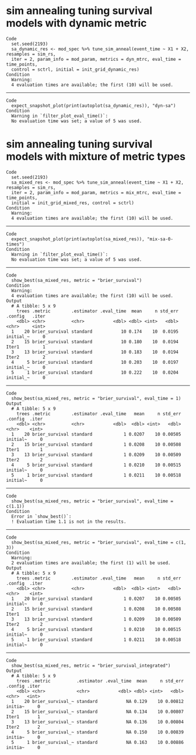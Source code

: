 # sim annealing tuning survival models with dynamic metric

    Code
      set.seed(2193)
      sa_dynamic_res <- mod_spec %>% tune_sim_anneal(event_time ~ X1 + X2, resamples = sim_rs,
      iter = 2, param_info = mod_param, metrics = dyn_mtrc, eval_time = time_points,
      control = sctrl, initial = init_grid_dynamic_res)
    Condition
      Warning:
      4 evaluation times are available; the first (10) will be used.

---

    Code
      expect_snapshot_plot(print(autoplot(sa_dynamic_res)), "dyn-sa")
    Condition
      Warning in `filter_plot_eval_time()`:
      No evaluation time was set; a value of 5 was used.

# sim annealing tuning survival models with mixture of metric types

    Code
      set.seed(2193)
      sa_mixed_res <- mod_spec %>% tune_sim_anneal(event_time ~ X1 + X2, resamples = sim_rs,
      iter = 2, param_info = mod_param, metrics = mix_mtrc, eval_time = time_points,
      initial = init_grid_mixed_res, control = sctrl)
    Condition
      Warning:
      4 evaluation times are available; the first (10) will be used.

---

    Code
      expect_snapshot_plot(print(autoplot(sa_mixed_res)), "mix-sa-0-times")
    Condition
      Warning in `filter_plot_eval_time()`:
      No evaluation time was set; a value of 5 was used.

---

    Code
      show_best(sa_mixed_res, metric = "brier_survival")
    Condition
      Warning:
      4 evaluation times are available; the first (10) will be used.
    Output
      # A tibble: 5 x 9
        trees .metric        .estimator .eval_time  mean     n std_err .config   .iter
        <dbl> <chr>          <chr>           <dbl> <dbl> <int>   <dbl> <chr>     <int>
      1    20 brier_survival standard           10 0.174    10  0.0195 initial_~     0
      2    15 brier_survival standard           10 0.180    10  0.0194 Iter1         1
      3    13 brier_survival standard           10 0.183    10  0.0194 Iter2         2
      4     5 brier_survival standard           10 0.203    10  0.0197 initial_~     0
      5     1 brier_survival standard           10 0.222    10  0.0204 initial_~     0

---

    Code
      show_best(sa_mixed_res, metric = "brier_survival", eval_time = 1)
    Output
      # A tibble: 5 x 9
        trees .metric        .estimator .eval_time   mean     n std_err .config  .iter
        <dbl> <chr>          <chr>           <dbl>  <dbl> <int>   <dbl> <chr>    <int>
      1    20 brier_survival standard            1 0.0207    10 0.00505 initial~     0
      2    15 brier_survival standard            1 0.0208    10 0.00508 Iter1        1
      3    13 brier_survival standard            1 0.0209    10 0.00509 Iter2        2
      4     5 brier_survival standard            1 0.0210    10 0.00515 initial~     0
      5     1 brier_survival standard            1 0.0211    10 0.00518 initial~     0

---

    Code
      show_best(sa_mixed_res, metric = "brier_survival", eval_time = c(1.1))
    Condition
      Error in `show_best()`:
      ! Evaluation time 1.1 is not in the results.

---

    Code
      show_best(sa_mixed_res, metric = "brier_survival", eval_time = c(1, 3))
    Condition
      Warning:
      2 evaluation times are available; the first (1) will be used.
    Output
      # A tibble: 5 x 9
        trees .metric        .estimator .eval_time   mean     n std_err .config  .iter
        <dbl> <chr>          <chr>           <dbl>  <dbl> <int>   <dbl> <chr>    <int>
      1    20 brier_survival standard            1 0.0207    10 0.00505 initial~     0
      2    15 brier_survival standard            1 0.0208    10 0.00508 Iter1        1
      3    13 brier_survival standard            1 0.0209    10 0.00509 Iter2        2
      4     5 brier_survival standard            1 0.0210    10 0.00515 initial~     0
      5     1 brier_survival standard            1 0.0211    10 0.00518 initial~     0

---

    Code
      show_best(sa_mixed_res, metric = "brier_survival_integrated")
    Output
      # A tibble: 5 x 9
        trees .metric          .estimator .eval_time  mean     n std_err .config .iter
        <dbl> <chr>            <chr>           <dbl> <dbl> <int>   <dbl> <chr>   <int>
      1    20 brier_survival_~ standard           NA 0.129    10 0.00812 initia~     0
      2    15 brier_survival_~ standard           NA 0.134    10 0.00807 Iter1       1
      3    13 brier_survival_~ standard           NA 0.136    10 0.00804 Iter2       2
      4     5 brier_survival_~ standard           NA 0.150    10 0.00839 initia~     0
      5     1 brier_survival_~ standard           NA 0.163    10 0.00886 initia~     0


